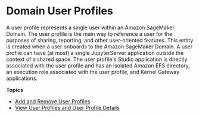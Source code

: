 # Domain User Profiles<a name="domain-user-profile"></a>

 A user profile represents a single user within an Amazon SageMaker Domain\. The user profile is the main way to reference a user for the purposes of sharing, reporting, and other user\-oriented features\. This entity is created when a user onboards to the Amazon SageMaker Domain\. A user profile can have \(at most\) a single JupyterServer application outside the context of a shared space\. The user profile's Studio application is directly associated with the user profile and has an isolated Amazon EFS directory, an execution role associated with the user profile, and Kernel Gateway applications\. 

**Topics**
+ [Add and Remove User Profiles](domain-user-profile-add-remove.md)
+ [View User Profiles and User Profile Details](domain-user-profile-view-describe.md)